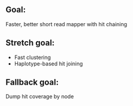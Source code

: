 ## Goal:
Faster, better short read mapper with hit chaining

## Stretch goal:
* Fast clustering
* Haplotype-based hit joining

## Fallback goal:
Dump hit coverage by node
